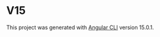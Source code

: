 # V15

This project was generated with [Angular CLI](https://github.com/angular/angular-cli) version 15.0.1.
